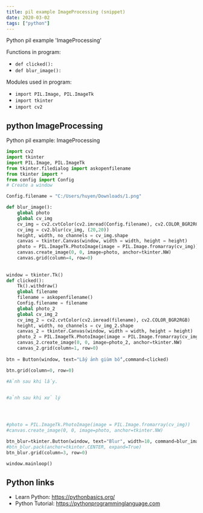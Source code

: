 ```yaml
---
title: pil example ImageProcessing (snippet)
date: 2020-03-02
tags: ["python"]
---
```

Python pil example 'ImageProcessing'

Functions in program: 
* `def clicked():`
* `def blur_image():`

Modules used in program: 
* `import PIL.Image, PIL.ImageTk`
* `import tkinter`
* `import cv2`

## python ImageProcessing

Python pil example: ImageProcessing

```python
import cv2
import tkinter
import PIL.Image, PIL.ImageTk
from tkinter.filedialog import askopenfilename
from tkinter import *
from config import Config
# Create a window

Config.filename = "C:/Users/huyen/Downloads/1.png"

def blur_image():
    global photo
    global cv_img
    cv_img = cv2.cvtColor(cv2.imread(Config.filename), cv2.COLOR_BGR2RGB)
    cv_img = cv2.blur(cv_img, (20,20))
    height, width, no_channels = cv_img.shape
    canvas = tkinter.Canvas(window, width = width, height = height)
    photo = PIL.ImageTk.PhotoImage(image = PIL.Image.fromarray(cv_img))
    canvas.create_image(0, 0, image=photo, anchor=tkinter.NW)
    canvas.grid(column=4, row=0)
    
    
window = tkinter.Tk()
def clicked():
    Tk().withdraw()
    global filename
    filename = askopenfilename()
    Config.filename = filename
    global photo_2
    global cv_img_2
    cv_img_2 = cv2.cvtColor(cv2.imread(filename), cv2.COLOR_BGR2RGB)
    height, width, no_channels = cv_img_2.shape
    canvas_2 = tkinter.Canvas(window, width = width, height = height)
    photo_2 = PIL.ImageTk.PhotoImage(image = PIL.Image.fromarray(cv_img_2))
    canvas_2.create_image(0, 0, image=photo_2, anchor=tkinter.NW)
    canvas_2.grid(column=1, row=0)
    
btn = Button(window, text="Lấy ảnh giùm bố",command=clicked)

btn.grid(column=0, row=0)
 
#Ảnh sau khi lấy.


#ảnh sau khi xử lý




#photo = PIL.ImageTk.PhotoImage(image = PIL.Image.fromarray(cv_img))
#canvas.create_image(0, 0, image=photo, anchor=tkinter.NW)

btn_blur=tkinter.Button(window, text="Blur", width=10, command=blur_image)
#btn_blur.pack(anchor=tkinter.CENTER, expand=True)
btn_blur.grid(column=3, row=0)

window.mainloop()

```

## Python links

- Learn Python: https://pythonbasics.org/
- Python Tutorial: https://pythonprogramminglanguage.com
